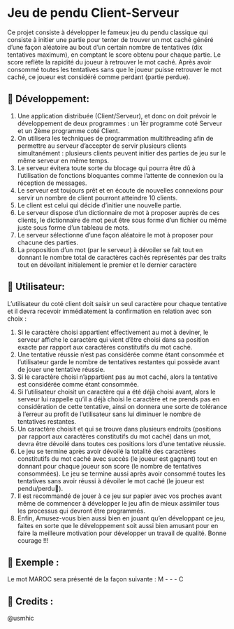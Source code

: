 # Jeu de pendu Client-Serveur

Ce projet consiste à développer le fameux jeu du pendu classique qui consiste à initier une partie pour tenter de trouver un mot caché généré d’une façon aléatoire au bout d’un certain nombre de tentatives (dix tentatives maximum), en comptant le score obtenu pour chaque partie. Le score reflète la rapidité du joueur à retrouver le mot caché. 
Après avoir consommé toutes les tentatives sans que le joueur puisse retrouver le mot caché, ce joueur est considéré comme perdant (partie perdue).

## :pushpin: Développement: 
1. Une application distribuée (Client/Serveur), et donc on doit prévoir le développement de deux programmes : un 1èr programme coté Serveur et un 2ème programme coté Client.  
2. On utilisera les techniques de programmation multithreading afin de permettre au serveur d’accepter de servir plusieurs clients simultanément : plusieurs clients peuvent initier des parties de jeu sur le même serveur en même temps.
3. Le serveur évitera toute sorte du blocage qui pourra être dû à l’utilisation de fonctions bloquantes comme l’attente de connexion ou la réception de messages.
4. Le serveur est toujours prêt et en écoute de nouvelles connexions pour servir un nombre de client pourront atteindre 10 clients.
5. Le client est celui qui décide d’initier une nouvelle partie.
6. Le serveur dispose d’un dictionnaire de mot à proposer auprès de ces clients, le dictionnaire de mot peut être sous forme d’un fichier ou même juste sous forme d’un tableau de mots.
7. Le serveur sélectionne d’une façon aléatoire le mot à proposer pour chacune des parties.
8. La proposition d’un mot (par le serveur) à dévoiler se fait tout en donnant le nombre total de caractères cachés représentés par des traits tout en dévoilant initialement le premier et le dernier caractère


## :pushpin: Utilisateur: 
L’utilisateur du coté client doit saisir un seul caractère pour chaque tentative et il devra recevoir immédiatement la confirmation en relation avec son choix :
1. Si le caractère choisi appartient effectivement au mot à deviner, le serveur affiche le caractère qui vient d’être choisi dans sa position exacte par rapport aux caractères constitutifs du mot caché.
2. Une tentative réussie n’est pas considérée comme étant consommée et l’utilisateur garde le nombre de tentatives restantes qui possède avant de jouer une tentative réussie.
3. Si le caractère choisi n’appartient pas au mot caché, alors la tentative est considérée comme étant consommée.
4. Si l’utilisateur choisit un caractère qui a été déjà choisi avant, alors le serveur lui rappelle qu’il a déjà choisi le caractère et ne prends pas en considération de cette tentative, ainsi on donnera une sorte de tolérance à l’erreur au profit de l’utilisateur sans lui diminuer le nombre de tentatives restantes.
5. Un caractère choisit et qui se trouve dans plusieurs endroits (positions par rapport aux caractères constitutifs du mot caché) dans un mot, devra être dévoilé dans toutes ces positions lors d’une tentative réussie.
6. Le jeu se termine après avoir dévoilé la totalité des caractères constitutifs du mot caché avec succès (le joueur est gagnant) tout en donnant pour chaque joueur son score (le nombre de tentatives consommées). Le jeu se termine aussi après  avoir consommé toutes les tentatives sans avoir réussi à dévoiler le mot caché (le joueur est pendu/perdu).
7. Il est recommandé de jouer à ce jeu sur papier avec vos proches avant même de commencer à développer le jeu afin de mieux assimiler tous les processus qui devront être programmés.
8. Enfin, Amusez-vous bien aussi bien en jouant qu’en développant ce jeu, faites en sorte que le développement soit aussi bien amusant pour en faire la meilleure motivation pour développer un travail de qualité. Bonne courage !!!

## :pushpin: Exemple : 
Le mot MAROC sera présenté de la façon suivante : M - - - C


## :pushpin: Credits : 
@usmhic
